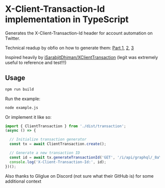 # X-Client-Transaction-Id implementation in TypeScript

Generates the X-Client-Transaction-Id header for account automation on Twitter.

Technical readup by obfio on how to generate them: [Part 1](https://antibot.blog/posts/1741552025433), [2](https://antibot.blog/posts/1741552092462), [3](https://antibot.blog/posts/1741552163416)

Inspired heavily by [iSarabjitDhiman/XClientTransaction](https://github.com/iSarabjitDhiman/XClientTransaction) (legit was extremely useful to reference and test!!!)

## Usage

```bash
npm run build
```

Run the example:

```bash
node example.js
```

Or implement it like so:

```ts
import { ClientTransaction } from './dist/transaction';
(async () => {

  // Initialize transaction generator
  const tx = await ClientTransaction.create();

  // Generate a new transaction ID
  const id = await tx.generateTransactionId('GET', '/i/api/graphql/_8aYOgEDz35BrBcBal1-_w/TweetDetail');
  console.log('X-Client-Transaction-Id:', id);
})();
```

Also thanks to Gliglue on Discord (not sure what their GitHub is) for some additional context